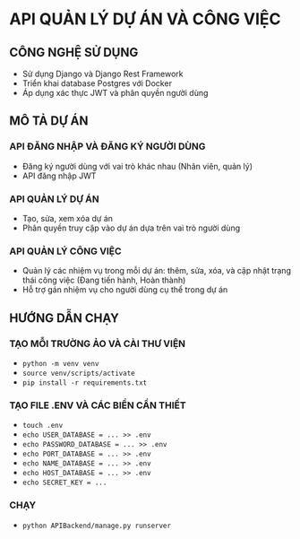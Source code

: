 # API QUẢN LÝ DỰ ÁN VÀ CÔNG VIỆC

## CÔNG NGHỆ SỬ DỤNG
* Sử dụng Django và Django Rest Framework
* Triển khai database Postgres với Docker
* Áp dụng xác thực JWT và phân quyền người dùng
## MÔ TẢ DỰ ÁN

### API ĐĂNG NHẬP VÀ ĐĂNG KÝ NGƯỜI DÙNG
* Đăng ký người dùng với vai trò khác nhau (Nhân viên, quản lý)
* API đăng nhập JWT
### API QUẢN LÝ DỰ ÁN 
* Tạo, sửa, xem xóa dự án
* Phân quyền truy cập vào dự án dựa trên vai trò người dùng
### API QUẢN LÝ CÔNG VIỆC
* Quản lý các nhiệm vụ trong mỗi dự án: thêm, sửa, xóa, và cập nhật trạng thái công việc (Đang tiến hành, Hoàn thành)
* Hỗ trợ gán nhiệm vụ cho người dùng cụ thể trong dự án

## HƯỚNG DẪN CHẠY
### TẠO MỖI TRƯỜNG ẢO VÀ CÀI THƯ VIỆN
* `python -m venv venv` 
* `source venv/scripts/activate` 
* `pip install -r requirements.txt` 
### TẠO FILE .ENV VÀ CÁC BIỂN CẦN THIẾT
* `touch .env`
* `echo USER_DATABASE = ... >> .env`
* `echo PASSWORD_DATABASE = ... >> .env`
* `echo PORT_DATABASE = ... >> .env`
* `echo NAME_DATABASE = ... >> .env`
* `echo HOST_DATABASE = ... >> .env`
* `echo SECRET_KEY = ...`
### CHẠY
* `python APIBackend/manage.py runserver`
